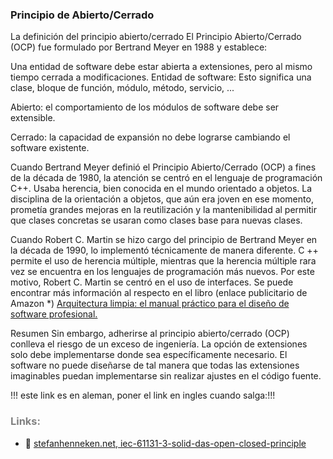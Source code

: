 ### Principio de Abierto/Cerrado

La definición del principio abierto/cerrado
El Principio Abierto/Cerrado (OCP) fue formulado por Bertrand Meyer en 1988 y establece:

Una entidad de software debe estar abierta a extensiones, pero al mismo tiempo cerrada a modificaciones.
Entidad de software: Esto significa una clase, bloque de función, módulo, método, servicio, ...

Abierto: el comportamiento de los módulos de software debe ser extensible.

Cerrado: la capacidad de expansión no debe lograrse cambiando el software existente.

Cuando Bertrand Meyer definió el Principio Abierto/Cerrado (OCP) a fines de la década de 1980, la atención se centró en el lenguaje de programación C++. Usaba herencia, bien conocida en el mundo orientado a objetos. La disciplina de la orientación a objetos, que aún era joven en ese momento, prometía grandes mejoras en la reutilización y la mantenibilidad al permitir que clases concretas se usaran como clases base para nuevas clases.

Cuando Robert C. Martin se hizo cargo del principio de Bertrand Meyer en la década de 1990, lo implementó técnicamente de manera diferente. C ++ permite el uso de herencia múltiple, mientras que la herencia múltiple rara vez se encuentra en los lenguajes de programación más nuevos. Por este motivo, Robert C. Martin se centró en el uso de interfaces. Se puede encontrar más información al respecto en el libro (enlace publicitario de Amazon *) [Arquitectura limpia: el manual práctico para el diseño de software profesional.](https://www.amazon.de/gp/product/395845724X/ref=as_li_tl?ie=UTF8&camp=1638&creative=6742&creativeASIN=395845724X&linkCode=as2&tag=0101e3-21&linkId=77473018891c27120a9cebe02be17c27)

Resumen
Sin embargo, adherirse al principio abierto/cerrado (OCP) conlleva el riesgo de un exceso de ingeniería. La opción de extensiones solo debe implementarse donde sea específicamente necesario. El software no puede diseñarse de tal manera que todas las extensiones imaginables puedan implementarse sin realizar ajustes en el código fuente.

!!! este link es en aleman, poner el link en ingles cuando salga:!!!
### <span style="color:grey">Links:</span>

- 🔗 [stefanhenneken.net, iec-61131-3-solid-das-open-closed-principle](https://stefanhenneken.net/2023/03/09/iec-61131-3-solid-das-open-closed-principle/)